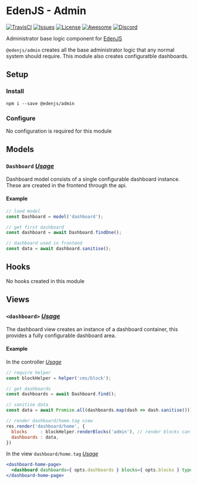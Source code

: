 # EdenJS - Admin
[![TravisCI](https://travis-ci.com/eden-js/admin.svg?branch=master)](https://travis-ci.com/eden-js/admin)
[![Issues](https://img.shields.io/github/issues/eden-js/admin.svg)](https://github.com/eden-js/admin/issues)
[![License](https://img.shields.io/badge/license-MIT-blue.svg)](https://github.com/eden-js/admin)
[![Awesome](https://img.shields.io/badge/awesome-true-green.svg)](https://github.com/eden-js/admin)
[![Discord](https://img.shields.io/discord/583845970433933312.svg)](https://discord.gg/5u3f3up)

Administrator base logic component for [EdenJS](https://github.com/edenjs-cli)

`@edenjs/admin` creates all the base administrator logic that any normal system should require. This module also creates configuratble dashboards.

## Setup

### Install

```
npm i --save @edenjs/admin
```

### Configure

No configuration is required for this module

## Models

### `Dashboard` _[Usage](https://github.com/eden-js/admin/blob/master/bundles/dashboard/models/dashboard.js)_

Dashboard model consists of a single configurable dashboard instance. These are created in the frontend through the api.

#### Example

```js
// load model
const Dashboard = model('dashboard');

// get first dashboard
const dashboard = await Dashboard.findOne();

// dashboard used in frontend
const data = await dashboard.sanitise();
```

## Hooks

No hooks created in this module

## Views

### `<dashboard>` _[Usage](https://github.com/eden-js/admin/blob/master/bundles/dashboard/views/dashboard.tag)_

The dashboard view creates an instance of a dashboard container, this provides a fully configurable dashboard area.

#### Example

In the controller _[Usage](https://github.com/eden-js/admin/blob/master/bundles/admin/controllers/admin.js#L45)_

```jsx
// require helper
const blockHelper = helper('cms/block');

// get dashboards
const dashboards = await Dashboard.find();

// sanitise data
const data = await Promise.all(dashboards.map(dash => dash.sanitise()));

// render dashboard/home.tag view
res.render('dashboard/home', {
  blocks     : blockHelper.renderBlocks('admin'), // render blocks can be namespaced
  dashboards : data,
})
```

In the view `dashboard/home.tag` _[Usage](https://github.com/eden-js/admin/blob/master/bundles/admin/views/admin.tag#L6)_

```jsx
<dashboard-home-page>
  <dashboard dashboards={ opts.dashboards } blocks={ opts.blocks } type="my.dashboard" name="My Dashboard" />
</dashboard-home-page>
```